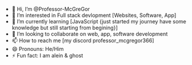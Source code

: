 - 👋 Hi, I’m @Professor-McGreGor
- 👀 I’m interested in Full stack devlopment [Websites, Software, App]
- 🌱 I’m currently learning [JavaScript {just started my journey have some knowledge but still starting from begining}]
- 💞️ I’m looking to collaborate on web, app, software development
- 📫 How to reach me [my discord professor_mcgregor366]
- 😄 Pronouns: He/Him
- ⚡ Fun fact: I am alein & ghost

<!---
Professor-McGreGor/Professor-McGreGor is a ✨ special ✨ repository because its `README.md` (this file) appears on your GitHub profile.
You can click the Preview link to take a look at your changes.
--->
